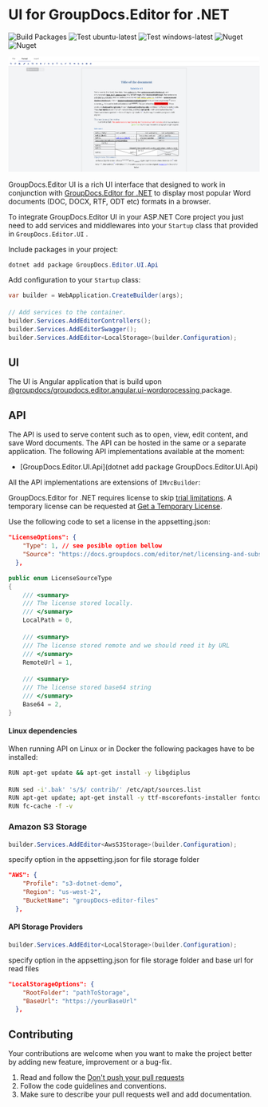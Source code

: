 # UI for GroupDocs.Editor for .NET

![Build Packages](https://github.com/groupdocs-editor/GroupDocs.Editor-for-.NET-UI/actions/workflows/build_packages.yml/badge.svg)
![Test ubuntu-latest](https://github.com/groupdocs-editor/GroupDocs.Editor-for-.NET-UI/actions/workflows/Test_linux.yml/badge.svg)
![Test windows-latest](https://github.com/groupdocs-editor/GroupDocs.Editor-for-.NET-UI/actions/workflows/Test_windows-latest.yml/badge.svg)
![Nuget](https://img.shields.io/nuget/v/groupdocs.editor.ui?label=GroupDocs.Editor.UI)
![Nuget](https://img.shields.io/nuget/dt/groupdocs.editor.ui?label=GroupDocs.Editor.UI)

![GroupDocs.Editor.UI](./doc/images/editor.ui.png)

GroupDocs.Editor UI is a rich UI interface that designed to work in conjunction with [GroupDocs.Editor for .NET](https://products.groupdocs.com/editor/net) to display most popular Word documents (DOC, DOCX, RTF, ODT etc) formats in a browser.

To integrate GroupDocs.Editor UI in your ASP.NET Core project you just need to add services and middlewares into your `Startup` class that provided in `GroupDocs.Editor.UI` .

Include packages in your project:

```PowerShell
dotnet add package GroupDocs.Editor.UI.Api
```

Add configuration to your `Startup` class:

```cs
var builder = WebApplication.CreateBuilder(args);

// Add services to the container.
builder.Services.AddEditorControllers();
builder.Services.AddEditorSwagger();
builder.Services.AddEditor<LocalStorage>(builder.Configuration);
```

## UI

The UI is Angular application that is build upon [@groupdocs/groupdocs.editor.angular.ui-wordprocessing
](https://www.npmjs.com/package/@groupdocs/groupdocs.editor.angular.ui-wordprocessing) package. 


## API

The API is used to serve content such as to open, view, edit content, and save Word documents. The API can be hosted in the same or a separate application. The following API implementations available at the moment:

- [GroupDocs.Editor.UI.Api](dotnet add package GroupDocs.Editor.UI.Api)

All the API implementations are extensions of `IMvcBuilder`:


GroupDocs.Editor for .NET requires license to skip [trial limitations](https://docs.groupdocs.com/editor/net/evaluation-limitations-and-licensing-of-groupdocs-editor/). A temporary license can be requested at [Get a Temporary License](https://purchase.groupdocs.com/temporary-license).

Use the following code to set a license in the appsetting.json:

```json
"LicenseOptions": {
    "Type": 1, // see posible option bellow
    "Source": "https://docs.groupdocs.com/editor/net/licensing-and-subscription/"
  },
```

```cs
public enum LicenseSourceType
{
    /// <summary>
    /// The license stored locally.
    /// </summary>
    LocalPath = 0,

    /// <summary>
    /// The license stored remote and we should reed it by URL
    /// </summary>
    RemoteUrl = 1,

    /// <summary>
    /// The license stored base64 string
    /// </summary>
    Base64 = 2,
}
```


#### Linux dependencies

When running API on Linux or in Docker the following packages have to be installed:

```bash
RUN apt-get update && apt-get install -y libgdiplus

RUN sed -i'.bak' 's/$/ contrib/' /etc/apt/sources.list
RUN apt-get update; apt-get install -y ttf-mscorefonts-installer fontconfig
RUN fc-cache -f -v
```

### Amazon S3 Storage

```cs
builder.Services.AddEditor<AwsS3Storage>(builder.Configuration);
```

specify option in the appsetting.json for file storage folder

```json
"AWS": {
    "Profile": "s3-dotnet-demo",
    "Region": "us-west-2",
    "BucketName": "groupDocs-editor-files"
  },
```


#### API Storage Providers

```cs
builder.Services.AddEditor<LocalStorage>(builder.Configuration);
```

specify option in the appsetting.json for file storage folder and base url for read files

```json
"LocalStorageOptions": {
    "RootFolder": "pathToStorage",
    "BaseUrl": "https://yourBaseUrl"
  },
```



## Contributing

Your contributions are welcome when you want to make the project better by adding new feature, improvement or a bug-fix.

1. Read and follow the [Don't push your pull requests](https://www.igvita.com/2011/12/19/dont-push-your-pull-requests/)
2. Follow the code guidelines and conventions.
3. Make sure to describe your pull requests well and add documentation.
